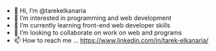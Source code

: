 - 👋 Hi, I’m @tarekelkanaria
- 👀 I’m interested in programming and web development
- 🌱 I’m currently learning front-end web developer skills
- 💞️ I’m looking to collaborate on work on web and programs
- 📫 How to reach me ... https://www.linkedin.com/in/tarek-elkanaria/

<!---
tarekelkanaria/tarekelkanaria is a ✨ special ✨ repository because its `README.md` (this file) appears on your GitHub profile.
You can click the Preview link to take a look at your changes.
--->

